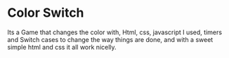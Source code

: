 # Color Switch
Its a Game that changes the color with, Html, css, javascript
I used, timers and Switch cases to change the way things are done, and with a sweet simple html and css it all work nicelly.
